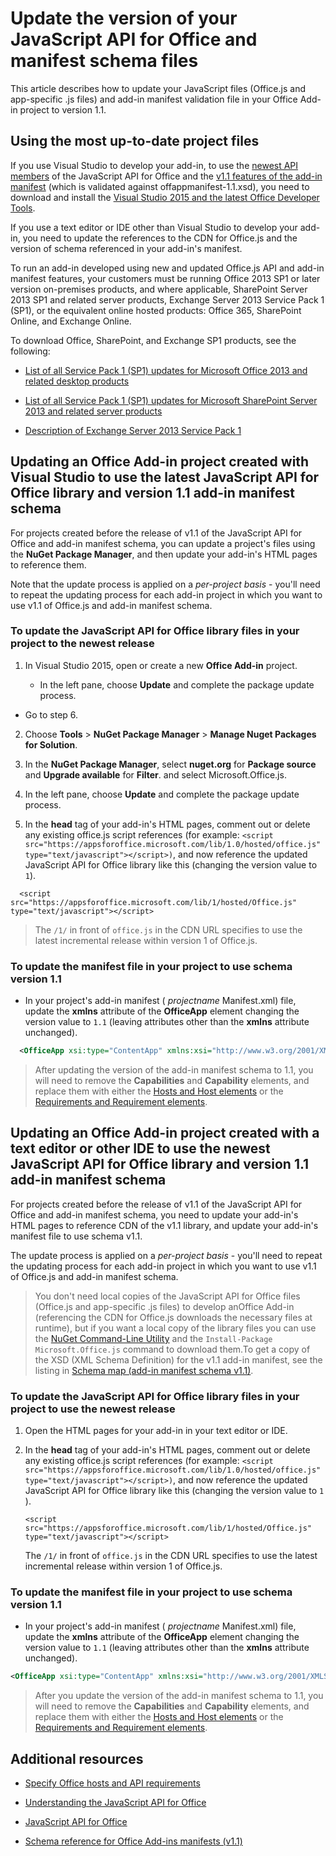 
# Update the version of your JavaScript API for Office and manifest schema files



This article describes how to update your JavaScript files (Office.js and app-specific .js files) and add-in manifest validation file in your Office Add-in project to version 1.1.

## Using the most up-to-date project files


If you use Visual Studio to develop your add-in, to use the [newest API members](http://msdn.microsoft.com/en-us/library/802cf4ae-7c18-4e7d-b4d6-ecaa84c569bc%28Office.15%29.aspx) of the JavaScript API for Office and the [v1.1 features of the add-in manifest](../../docs/overview/add-in-manifests.md) (which is validated against offappmanifest-1.1.xsd), you need to download and install the [Visual Studio 2015 and the latest Office Developer Tools](https://www.visualstudio.com/features/office-tools-vs).

If you use a text editor or IDE other than Visual Studio to develop your add-in, you need to update the references to the CDN for Office.js and the version of schema referenced in your add-in's manifest.

To run an add-in developed using new and updated Office.js API and add-in manifest features, your customers must be running Office 2013 SP1 or later version on-premises products, and where applicable, SharePoint Server 2013 SP1 and related server products, Exchange Server 2013 Service Pack 1 (SP1), or the equivalent online hosted products: Office 365, SharePoint Online, and Exchange Online.

To download Office, SharePoint, and Exchange SP1 products, see the following:


- [List of all Service Pack 1 (SP1) updates for Microsoft Office 2013 and related desktop products](http://support.microsoft.com/kb/2850036)
    
- [List of all Service Pack 1 (SP1) updates for Microsoft SharePoint Server 2013 and related server products](http://support.microsoft.com/kb/2850035)
    
- [Description of Exchange Server 2013 Service Pack 1](http://support.microsoft.com/kb/2926248)
    

## Updating an Office Add-in project created with Visual Studio to use the latest JavaScript API for Office library and version 1.1 add-in manifest schema


For projects created before the release of v1.1 of the JavaScript API for Office and add-in manifest schema, you can update a project's files using the  **NuGet Package Manager**, and then update your add-in's HTML pages to reference them. 

Note that the update process is applied on a  _per-project basis_ - you'll need to repeat the updating process for each add-in project in which you want to use v1.1 of Office.js and add-in manifest schema.




### To update the JavaScript API for Office library files in your project to the newest release


1. In Visual Studio 2015, open or create a new  **Office Add-in** project.
    
      - In the left pane, choose **Update** and complete the package update process.
    
  - Go to step 6.
    
2. Choose  **Tools** > **NuGet Package Manager** > **Manage Nuget Packages for Solution**.
    
3. In the  **NuGet Package Manager**, select  **nuget.org** for **Package source** and **Upgrade available** for **Filter**. and select Microsoft.Office.js.
    
4. In the left pane, choose **Update** and complete the package update process.
    
5. In the  **head** tag of your add-in's HTML pages, comment out or delete any existing office.js script references (for example: `<script src="https://appsforoffice.microsoft.com/lib/1.0/hosted/office.js" type="text/javascript"></script>)`, and now reference the updated JavaScript API for Office library like this (changing the version value to  `1`).
    
```
  <script src="https://appsforoffice.microsoft.com/lib/1/hosted/Office.js" type="text/javascript"></script>
```


>The  `/1/` in front of `office.js` in the CDN URL specifies to use the latest incremental release within version 1 of Office.js.
    

### To update the manifest file in your project to use schema version 1.1


- In your project's add-in manifest ( _projectname_ Manifest.xml) file, update the **xmlns** attribute of the **OfficeApp** element changing the version value to `1.1` (leaving attributes other than the **xmlns** attribute unchanged).
    
```XML
  <OfficeApp xsi:type="ContentApp" xmlns:xsi="http://www.w3.org/2001/XMLSchema-instance" xmlns="http://schemas.microsoft.com/office/appforoffice/1.1" >
```


>After updating the version of the add-in manifest schema to 1.1, you will need to remove the  **Capabilities** and **Capability** elements, and replace them with either the [Hosts and Host elements](http://msdn.microsoft.com/library/cff9fbdf-a530-4f6e-91ca-81bcacd90dcd%28Office.15%29.aspx) or the [Requirements and Requirement elements](../../docs/overview/specify-office-hosts-and-api-requirements.md).

## Updating an Office Add-in project created with a text editor or other IDE to use the newest JavaScript API for Office library and version 1.1 add-in manifest schema


For projects created before the release of v1.1 of the JavaScript API for Office and add-in manifest schema, you need to update your add-in's HTML pages to reference CDN of the v1.1 library, and update your add-in's manifest file to use schema v1.1. 

The update process is applied on a  _per-project basis_ - you'll need to repeat the updating process for each add-in project in which you want to use v1.1 of Office.js and add-in manifest schema.


 > You don't need local copies of the JavaScript API for Office files (Office.js and app-specific .js files) to develop anOffice Add-in (referencing the CDN for Office.js downloads the necessary files at runtime), but if you want a local copy of the library files you can use the [NuGet Command-Line Utility](http://docs.nuget.org/consume/installing-nuget) and the `Install-Package Microsoft.Office.js` command to download them.To get a copy of the XSD (XML Schema Definition) for the v1.1 add-in manifest, see the listing in [Schema map (add-in manifest schema v1.1)](http://msdn.microsoft.com/library/d5f72bff-3446-c64f-02ca-ab10b5648789%28Office.15%29.aspx).


### To update the JavaScript API for Office library files in your project to use the newest release


1. Open the HTML pages for your add-in in your text editor or IDE.
    
2. In the  **head** tag of your add-in's HTML pages, comment out or delete any existing office.js script references (for example: `<script src="https://appsforoffice.microsoft.com/lib/1.0/hosted/office.js" type="text/javascript"></script>)`, and now reference the updated JavaScript API for Office library like this (changing the version value to  `1` ).
    
    ```
    <script src="https://appsforoffice.microsoft.com/lib/1/hosted/Office.js" type="text/javascript"></script>
    ```


    The  `/1/` in front of `office.js` in the CDN URL specifies to use the latest incremental release within version 1 of Office.js.
    

### To update the manifest file in your project to use schema version 1.1


- In your project's add-in manifest ( _projectname_ Manifest.xml) file, update the **xmlns** attribute of the **OfficeApp** element changing the version value to `1.1` (leaving attributes other than the **xmlns** attribute unchanged).
    
```XML
<OfficeApp xsi:type="ContentApp" xmlns:xsi="http://www.w3.org/2001/XMLSchema-instance" xmlns="http://schemas.microsoft.com/office/appforoffice/1.1" >
```

>After you update the version of the add-in manifest schema to 1.1, you will need to remove the  **Capabilities** and **Capability** elements, and replace them with either the [Hosts and Host elements](http://msdn.microsoft.com/library/cff9fbdf-a530-4f6e-91ca-81bcacd90dcd%28Office.15%29.aspx) or the [Requirements and Requirement elements](../../docs/overview/specify-office-hosts-and-api-requirements.md).
    

## Additional resources



- [Specify Office hosts and API requirements](../../docs/overview/specify-office-hosts-and-api-requirements.md)
    
- [Understanding the JavaScript API for Office](../../docs/develop/understanding-the-javascript-api-for-office.md)
    
- [JavaScript API for Office](http://msdn.microsoft.com/library/b27e70c3-d87d-4d27-85e0-103996273298%28Office.15%29.aspx)
    
- [Schema reference for Office Add-ins manifests (v1.1)](http://msdn.microsoft.com/library/7e0cadc3-f613-8eb9-57ef-9032cbb97f92%28Office.15%29.aspx)
    
